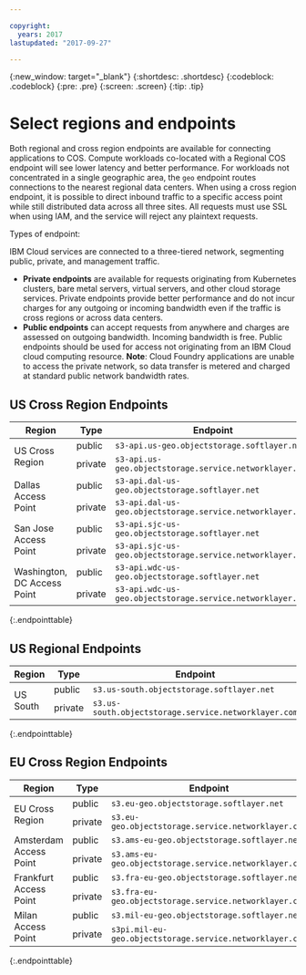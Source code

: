 ```yaml
---

copyright:
  years: 2017
lastupdated: "2017-09-27"

---
```

{:new_window: target="_blank"}
{:shortdesc: .shortdesc}
{:codeblock: .codeblock}
{:pre: .pre}
{:screen: .screen}
{:tip: .tip}

# Select regions and endpoints

Both regional and cross region endpoints are available for connecting applications to COS. Compute workloads co-located with a Regional COS endpoint will see lower latency and better performance. For workloads not concentrated in a single geographic area, the `geo` endpoint routes connections to the nearest regional data centers.  When using a cross region endpoint, it is possible to direct inbound traffic to a specific access point while still distributed data across all three sites.  All requests must use SSL when using IAM, and the service will reject any plaintext requests.

Types of endpoint:

IBM Cloud services are connected to a three-tiered network, segmenting public, private, and management traffic.

* **Private endpoints** are available for requests originating from Kubernetes clusters, bare metal servers, virtual servers, and other cloud storage services. Private endpoints provide better performance and do not incur charges for any outgoing or incoming bandwidth even if the traffic is cross regions or across data centers.
* **Public endpoints** can accept requests from anywhere and charges are assessed on outgoing bandwidth. Incoming bandwidth is free. Public endpoints should be used for access not originating from an IBM Cloud cloud computing resource.  **Note**: Cloud Foundry applications are unable to access the private network, so data transfer is metered and charged at standard public network bandwidth rates.


## US Cross Region Endpoints

<table>
  <thead>
    <tr>
      <th>Region</th>
      <th>Type</th>
      <th>Endpoint</th>
    </tr>
  </thead>
    <tr>
    <td rowspan="2">US Cross Region</td>
    <td>public</td>
    <td><code class="highlighter-rouge">s3-api.us-geo.objectstorage.softlayer.net</code></td>
  </tr>
  <tr>
    <td>private</td>
    <td><code class="highlighter-rouge">s3-api.us-geo.objectstorage.service.networklayer.com</code></td>
  </tr>
  <tr>
    <td rowspan="2">Dallas Access Point</td>
    <td>public</td>
    <td><code class="highlighter-rouge">s3-api.dal-us-geo.objectstorage.softlayer.net</code></td>
  </tr>
  <tr>
    <td>private</td>
    <td><code class="highlighter-rouge">s3-api.dal-us-geo.objectstorage.service.networklayer.com</code></td>
  </tr>
  <tr>
    <td rowspan="2">San Jose Access Point</td>
        <td>public</td>
    <td><code class="highlighter-rouge">s3-api.sjc-us-geo.objectstorage.softlayer.net</code></td>
  </tr>
  <tr>
    <td>private</td>
    <td><code class="highlighter-rouge">s3-api.sjc-us-geo.objectstorage.service.networklayer.com</code></td>
  </tr>
  <tr>
    <td rowspan="2">Washington, DC Access Point</td>
    <td>public</td>
    <td><code class="highlighter-rouge">s3-api.wdc-us-geo.objectstorage.softlayer.net</code></td>
  </tr>
  <tr>
    <td>private</td>
    <td><code class="highlighter-rouge">s3-api.wdc-us-geo.objectstorage.service.networklayer.com</code></td>
  </tr>
</table>
{:.endpointtable}


## US Regional Endpoints

<table>
  <thead>
    <tr>
      <th>Region</th>
      <th>Type</th>
      <th>Endpoint</th>
    </tr>
  </thead>
    <tr>
    <td rowspan="2">US South</td>
    <td>public</td>
    <td><code class="highlighter-rouge">s3.us-south.objectstorage.softlayer.net</code></td>
  </tr>
  <tr>
    <td>private</td>
    <td><code class="highlighter-rouge">s3.us-south.objectstorage.service.networklayer.com</code></td>
  </tr>
</table>
{:.endpointtable}


## EU Cross Region Endpoints

<table>
  <thead>
    <tr>
      <th>Region</th>
      <th>Type</th>
      <th>Endpoint</th>
    </tr>
  </thead>
    <tr>
    <td rowspan="2">EU Cross Region</td>
    <td>public</td>
    <td><code class="highlighter-rouge">s3.eu-geo.objectstorage.softlayer.net</code></td>
  </tr>
  <tr>
    <td>private</td>
    <td><code class="highlighter-rouge">s3.eu-geo.objectstorage.service.networklayer.com</code></td>
  </tr>
  <tr>
    <td rowspan="2">Amsterdam Access Point</td>
    <td>public</td>
    <td><code class="highlighter-rouge">s3.ams-eu-geo.objectstorage.softlayer.net</code></td>
  </tr>
  <tr>
    <td>private</td>
    <td><code class="highlighter-rouge">s3.ams-eu-geo.objectstorage.service.networklayer.com</code></td>
  </tr>
  <tr>
    <td rowspan="2">Frankfurt Access Point</td>
        <td>public</td>
    <td><code class="highlighter-rouge">s3.fra-eu-geo.objectstorage.softlayer.net</code></td>
  </tr>
  <tr>
    <td>private</td>
    <td><code class="highlighter-rouge">s3.fra-eu-geo.objectstorage.service.networklayer.com</code></td>
  </tr>
  <tr>
    <td rowspan="2">Milan Access Point</td>
    <td>public</td>
    <td><code class="highlighter-rouge">s3.mil-eu-geo.objectstorage.softlayer.net</code></td>
  </tr>
  <tr>
    <td>private</td>
    <td><code class="highlighter-rouge">s3pi.mil-eu-geo.objectstorage.service.networklayer.com</code></td>
  </tr>
</table>
{:.endpointtable}
